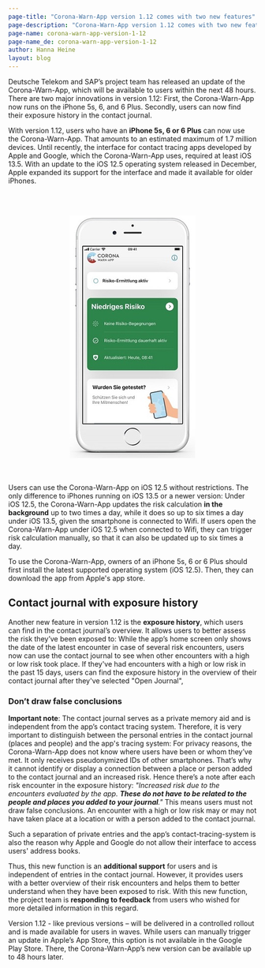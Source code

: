```yaml
---
page-title: "Corona-Warn-App version 1.12 comes with two new features"
page-description: "Corona-Warn-App version 1.12 comes with two new features"
page-name: corona-warn-app-version-1-12
page-name_de: corona-warn-app-version-1-12
author: Hanna Heine
layout: blog
---
```

 
Deutsche Telekom and SAP’s project team has released an update of the Corona-Warn-App, which will be available to users within the next 48 hours. There are two major innovations in version 1.12: First, the Corona-Warn-App now runs on the iPhone 5s, 6, and 6 Plus. Secondly, users can now find their exposure history in the contact journal. 
 
<!-- overview -->

With version 1.12, users who have an **iPhone 5s, 6 or 6 Plus** can now use the Corona-Warn-App. That amounts to an estimated maximum of 1.7 million devices. Until recently, the interface for contact tracing apps developed by Apple and Google, which the Corona-Warn-App uses, required at least iOS 13.5. With an update to the iOS 12.5 operating system released in December, Apple expanded its support for the interface and made it available for older iPhones. 


<br></br>
<center> <img src="./cwa-ios-12-5.jpg" title="Corona-Warn-App auf iPhone 5s" style="align: center"></center>
<br></br>

Users can use the Corona-Warn-App on iOS 12.5 without restrictions. The only difference to iPhones running on iOS 13.5 or a newer version: Under iOS 12.5, the Corona-Warn-App updates the risk calculation **in the background** up to two times a day, while it does so up to six times a day under iOS 13.5, given the smartphone is connected to Wifi. If users open the Corona-Warn-App under iOS 12.5 when connected to Wifi, they can trigger risk calculation manually, so that it can also be updated up to six times a day. 

To use the Corona-Warn-App, owners of an iPhone 5s, 6 or 6 Plus should first install the latest supported operating system (iOS 12.5). Then, they can download the app from Apple's app store.



## Contact journal with exposure history

Another new feature in version 1.12 is the **exposure history**, which users can find in the contact journal’s overview. It allows users to better assess the risk they’ve been exposed to: While the app’s home screen only shows the date of the latest encounter in case of several risk encounters, users now can use the contact journal to see when other encounters with a high or low risk took place. If they've had encounters with a high or low risk in the past 15 days, users can find the exposure history in the overview of their contact journal after they've selected "Open Journal", 


### Don’t draw false conclusions

**Important note**: The contact journal serves as a private memory aid and is independent from the app’s contact tracing system. Therefore, it is very important to distinguish between the personal entries in the contact journal (places and people) and the app's tracing system: For privacy reasons, the Corona-Warn-App does not know where users have been or whom they’ve met. It only receives pseudonymized IDs of other smartphones. That’s why it cannot identify or display a connection between a place or person added to the contact journal and an increased risk. Hence there’s a note after each risk encounter in the exposure history: *"Increased risk due to the encounters evaluated by the app. __These do not have to be related to the people and places you added to your journal__."* This means users must not draw false conclusions. An encounter with a high or low risk may or may not have taken place at a location or with a person added to the contact journal.

Such a separation of private entries and the app’s contact-tracing-system is also the reason why Apple and Google do not allow their interface to access users' address books.

Thus, this new function is an **additional support** for users and is independent of entries in the contact journal. However, it provides users with a better overview of their risk encounters and helps them to better understand when they have been exposed to risk. With this new function, the project team is **responding to feedback** from users who wished for more detailed information in this regard.  

Version 1.12 - like previous versions – will be delivered in a controlled rollout and is made available for users in waves. While users can manually trigger an update in Apple’s App Store, this option is not available in the Google Play Store. There, the Corona-Warn-App’s new version can be available up to 48 hours later.

